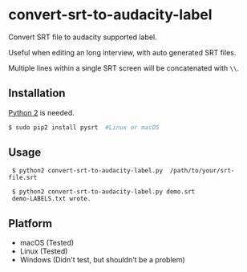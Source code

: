 # convert-srt-to-audacity-label

Convert SRT file to audacity supported label. 

Useful when editing an long interview, with auto generated SRT files.


Multiple lines within a single SRT screen will be concatenated with `\\`.

## Installation

[Python 2](https://www.python.org/downloads/) is needed.

```bash
$ sudo pip2 install pysrt  #Linux or macOS
```

## Usage

     $ python2 convert-srt-to-audacity-label.py  /path/to/your/srt-file.srt

     $ python2 convert-srt-to-audacity-label.py demo.srt
     demo-LABELS.txt wrote.

## Platform

 - macOS (Tested)
 - Linux (Tested)
 - Windows (Didn't test, but shouldn't be a problem)
